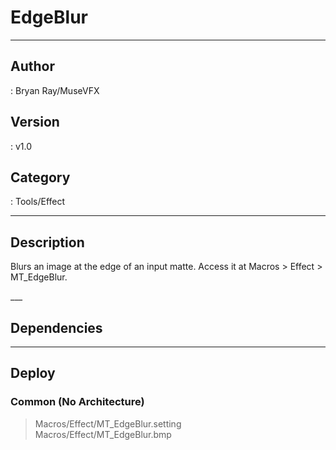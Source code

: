 # EdgeBlur
___

## Author
 : Bryan Ray/MuseVFX

## Version
 : v1.0

## Category
 : Tools/Effect
___

## Description
<p>Blurs an image at the edge of an input matte. Access it at Macros &gt; Effect &gt; MT_EdgeBlur.</p>___

## Dependencies


___

## Deploy

### Common (No Architecture)

> Macros/Effect/MT_EdgeBlur.setting  
> Macros/Effect/MT_EdgeBlur.bmp  
